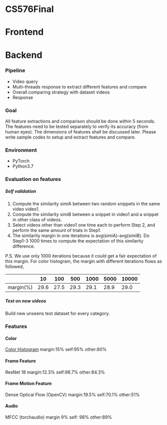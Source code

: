 # CS576Final

# Frontend

# Backend
### Pipeline
* Video query
* Multi-threads response to extract different features and compare
* Overall comparing strategy with dataset videos
* Response
### Goal
All feature extractions and comparison should be done within 5 seconds. The features need to be tested separately to verify its accuracy (from human eyes). The dimensions of features shall be discussed later. Please write sample codes to setup and extract features and compare.
### Environment
* PyTorch
* Python3.7
### Evaluation on features
##### Self validation
1. Compute the similarity simiA between two random snippets in the same video video1.
2. Compute the similarity simiB between a snippet in video1 and a snippet in other class of videos.
3. Select videos other than video1 one time each to perform Step 2, and perform the same amount of trials in Step1.
4. The similarity margin in one iterations is avg(simiA)-avg(simiB). Do Step1-3 1000 times to compute the expectation of this similarity difference.

P.S. We use only 1000 iterations because it could get a fair expectation of this margin.
For color histogram, the margin with different iterations flows as followed, 

| |10|100|500|1000|5000|10000|
|---|---|---|---|---|---|---|
|margin(%)|29.6|27.5|29.3|29.1|28.9|29.0|

##### Test on new videos
Build new unseens test dataset for every category.

### Features
#### Color 
[Color Histogram](https://www.geeksforgeeks.org/opencv-python-program-analyze-image-using-histogram/)
margin:15%
self:95%
other:80%


#### Frame Feature
ResNet 18
margin:12.3%
self:96.7%
other:84.3%

#### Frame Motion Feature
Dense Optical Flow (OpenCV)
margin:19.5%
self:70.1%
other:51%

#### Audio
MFCC (torchaudio)
margin 9%
self: 98%
other:89%

  
